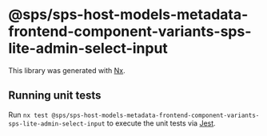 # @sps/sps-host-models-metadata-frontend-component-variants-sps-lite-admin-select-input

This library was generated with [Nx](https://nx.dev).

## Running unit tests

Run `nx test @sps/sps-host-models-metadata-frontend-component-variants-sps-lite-admin-select-input` to execute the unit tests via [Jest](https://jestjs.io).

